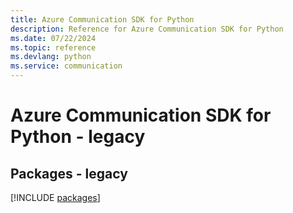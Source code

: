 ```yaml
---
title: Azure Communication SDK for Python
description: Reference for Azure Communication SDK for Python
ms.date: 07/22/2024
ms.topic: reference
ms.devlang: python
ms.service: communication
---
```

# Azure Communication SDK for Python - legacy
## Packages - legacy
[!INCLUDE [packages](communication-index.md)]